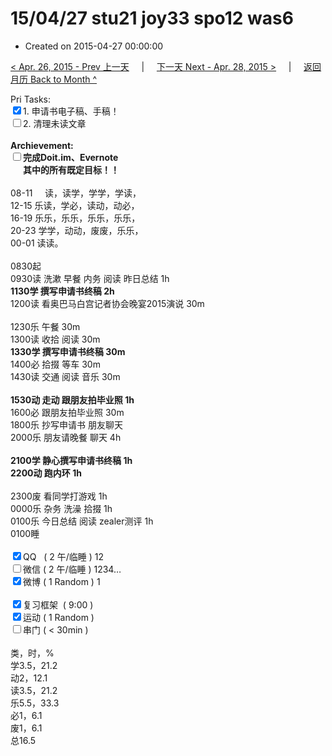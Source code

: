 # 15/04/27 stu21 joy33 spo12 was6

- Created on 2015-04-27 00:00:00

[< Apr. 26, 2015 - Prev 上一天](_archived/lifelogs/2015/04/d26.md) &nbsp; &nbsp; | &nbsp; &nbsp; [下一天 Next - Apr. 28, 2015 >](_archived/lifelogs/2015/04/d28.md) &nbsp; &nbsp; |  &nbsp; &nbsp; [返回月历 Back to Month ^](_archived/lifelogs/2015/04/index.md)
<br/><div>Pri Tasks:<br/><input type="checkbox" checked="true" />1. 申请书电子稿、手稿！</div>    <div><input type="checkbox" />2. 清理未读文章<br/></div>    <div><br/></div>    <div><b>Archievement:</b></div>    <div><b><input type="checkbox" />完成Doit.im、</b><b>Evernote</b></div>    <div><b>      其中的</b><b>所有</b><b>既定目标！！</b></div>    <div>        <div><br/></div>08-11     读，读学，学学，学读，<br/>12-15 乐读，学必，读动，动必，<br/>16-19 乐乐，乐乐，乐乐，乐乐，<br/>20-23 学学，动动，废废，乐乐，    </div>    <div>00-01 读读。<br/>        <div><br/></div>0830起<br/>0930读 洗漱 早餐 内务 阅读 昨日总结 1h    </div>    <div><b>1130学 撰写</b><b>申请书</b><b>终稿 2h</b></div>    <div>1200读 看奥巴马白宫记者协会晚宴2015演说 30m </div>    <div><br/></div>    <div>1230乐 午餐 30m</div>    <div>1300读 收拾 阅读 30m</div>    <div><b>1330学 撰写申请书终稿 30m</b></div>    <div>1400必 拾掇 等车 30m</div>    <div>1430读 交通 阅读 音乐 30m</div>    <div><br/></div>    <div><b>1530动 走动 跟朋友拍毕业照 1h</b></div>    <div>1600必 跟朋友拍毕业照 30m</div>    <div>1800乐 抄写申请书 朋友聊天</div>    <div>2000乐 朋友请晚餐 聊天 4h</div>    <div><br/></div>    <div><b>2100学 静心</b><b>撰写申请书终稿</b><b> 1h</b></div>    <div><b>2200动 跑内环 1h</b></div>    <div>        <div><br/></div>2300废 看同学打游戏 1h    </div>    <div>0000乐 杂务 洗澡 拾掇 1h<br/>0100乐 今日总结 阅读 zealer测评 1h</div>    <div>0100睡</div>    <div><br/></div>    <div><input type="checkbox" checked="true" />QQ   ( 2 午/临睡 ) 12<br/><input type="checkbox" />微信 ( 2 午/临睡 ) 1234…</div>    <div><input type="checkbox" checked="true" />微博 ( 1 Random ) 1</div>    <div><br/></div>    <div><input type="checkbox" checked="true" />复习框架  ( 9:00 ) <br/></div>    <div><input type="checkbox" checked="true" />运动 ( 1 Random ) </div>    <div><input type="checkbox" />串门 ( < 30min ) </div>    <div>        <div><br/></div>类，时，%<br/>学3.5，21.2<br/>动2，12.1<br/>读3.5，21.2<br/>乐5.5，33.3<br/>必1，6.1<br/>废1，6.1<br/>总16.5    </div>
